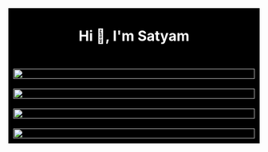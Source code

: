 <div style="display: flex; flex-direction: column; align-items: center; background-color: black;">
  <h1 align="center" style="color: white;">Hi 👋, I'm Satyam</h1>
  
  <div style="display: flex; justify-content: space-between; flex-wrap: wrap; width: 100%; max-width: 1200px; margin-top: 20px;">
    <div style="flex: 1; padding: 10px; box-sizing: border-box; min-width: 300px;">
      <img src="http://github-profile-summary-cards.vercel.app/api/cards/profile-details?username=satya-supercluster&theme=github_dark" style="width: 100%; height: auto;"/>
    </div>
     <div style="flex: 1; padding: 10px; box-sizing: border-box; min-width: 300px;">
      <img src="https://github-readme-activity-graph.vercel.app/graph?username=satya-supercluster&bg_color=21232a&color=a8eeff&line=61dafb&point=f0fcff&area=true&hide_border=false" style="width: 100%; height: auto;"/>
    </div>
    <div style="flex: 1; padding: 10px; box-sizing: border-box; min-width: 300px;">
      <a href="https://git.io/streak-stats">
        <img src="https://github-readme-streak-stats.herokuapp.com?user=satya-supercluster&theme=github-dark" style="width: 100%; height: auto;"/>
      </a>
    </div>
    <div style="flex: 1; padding: 10px; box-sizing: border-box; min-width: 300px;">
      <img src="https://github-readme-stats-eight-theta.vercel.app/api/top-langs/?username=satya-supercluster&layout=compact&langs_count=10&&theme=react" style="width: 100%; height: auto;"/>
    </div>
  </div>
</div>

